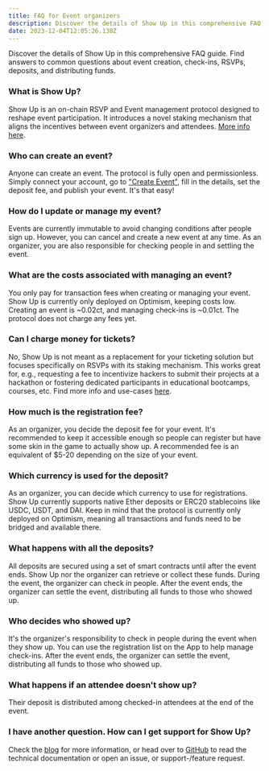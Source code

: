 ```yaml
---
title: FAQ for Event organizers
description: Discover the details of Show Up in this comprehensive FAQ guide. Find answers to common questions about event creation, check-ins, RSVPs, deposits, and distributing funds.
date: 2023-12-04T12:05:26.138Z
---
```


Discover the details of Show Up in this comprehensive FAQ guide. Find answers to common questions about event creation, check-ins, RSVPs, deposits, and distributing funds.

### What is Show Up?

Show Up is an on-chain RSVP and Event management protocol designed to reshape event participation. It introduces a novel staking mechanism that aligns the incentives between event organizers and attendees. [More info here](https://blog.showup.events/introducing-show-up-protocol).

### Who can create an event?

Anyone can create an event. The protocol is fully open and permissionless. Simply connect your account, go to ["Create Event"](https://www.showup.events/create), fill in the details, set the deposit fee, and publish your event. It's that easy!

### How do I update or manage my event?

Events are currently immutable to avoid changing conditions after people sign up. However, you can cancel and create a new event at any time. As an organizer, you are also responsible for checking people in and settling the event.

### What are the costs associated with managing an event?

You only pay for transaction fees when creating or managing your event. Show Up is currently only deployed on Optimism, keeping costs low. Creating an event is ~0.02ct, and managing check-ins is ~0.01ct. The protocol does not charge any fees yet.

### Can I charge money for tickets?

No, Show Up is not meant as a replacement for your ticketing solution but focuses specifically on RSVPs with its staking mechanism. This works great for, e.g., requesting a fee to incentivize hackers to submit their projects at a hackathon or fostering dedicated participants in educational bootcamps, courses, etc. Find more info and use-cases [here](https://blog.showup.events/introducing-show-up-protocol).

### How much is the registration fee?

As an organizer, you decide the deposit fee for your event. It's recommended to keep it accessible enough so people can register but have some skin in the game to actually show up. A recommended fee is an equivalent of $5-20 depending on the size of your event.

### Which currency is used for the deposit?

As an organizer, you can decide which currency to use for registrations. Show Up currently supports native Ether deposits or ERC20 stablecoins like USDC, USDT, and DAI. Keep in mind that the protocol is currently only deployed on Optimism, meaning all transactions and funds need to be bridged and available there.

### What happens with all the deposits?

All deposits are secured using a set of smart contracts until after the event ends. Show Up nor the organizer can retrieve or collect these funds. During the event, the organizer can check in people. After the event ends, the organizer can settle the event, distributing all funds to those who showed up.

### Who decides who showed up?

It's the organizer's responsibility to check in people during the event when they show up. You can use the registration list on the App to help manage check-ins. After the event ends, the organizer can settle the event, distributing all funds to those who showed up.

### What happens if an attendee doesn't show up?

Their deposit is distributed among checked-in attendees at the end of the event.

### I have another question. How can I get support for Show Up?

Check the [blog](https://blog.showup.events/) for more information, or head over to [GitHub](https://github.com/wslyvh/show-up) to read the technical documentation or open an issue, or support-/feature request.
